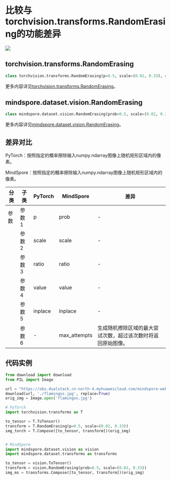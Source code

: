 # 比较与torchvision.transforms.RandomErasing的功能差异

<a href="https://gitee.com/mindspore/docs/blob/master/docs/mindspore/source_zh_cn/note/api_mapping/pytorch_diff/RandomErasing.md" target="_blank"><img src="https://mindspore-website.obs.cn-north-4.myhuaweicloud.com/website-images/master/resource/_static/logo_source.png"></a>

## torchvision.transforms.RandomErasing

```python
class torchvision.transforms.RandomErasing(p=0.5, scale=(0.02, 0.33), ratio=(0.3, 3.3), value=0, inplace=False)
```

更多内容详见[torchvision.transforms.RandomErasing](https://pytorch.org/vision/0.14/generated/torchvision.transforms.RandomErasing.html)。

## mindspore.dataset.vision.RandomErasing

```python
class mindspore.dataset.vision.RandomErasing(prob=0.5, scale=(0.02, 0.33), ratio=(0.3, 3.3), value=0, inplace=False, max_attempts=10)
```

更多内容详见[mindspore.dataset.vision.RandomErasing](https://mindspore.cn/docs/zh-CN/master/api_python/dataset_vision/mindspore.dataset.vision.RandomErasing.html)。

## 差异对比

PyTorch：按照指定的概率擦除输入numpy.ndarray图像上随机矩形区域内的像素。

MindSpore：按照指定的概率擦除输入numpy.ndarray图像上随机矩形区域内的像素。

| 分类 | 子类 |PyTorch | MindSpore | 差异 |
| --- | ---   | ---   | ---        |---  |
|参数 | 参数1 | p  | prob     | - |
|     | 参数2 | scale      | scale    | - |
|     | 参数3 | ratio      | ratio   | - |
|     | 参数4 | value      | value   | - |
|     | 参数5 | inplace      | inplace   | - |
|     | 参数6 | -     | max_attempts    | 生成随机擦除区域的最大尝试次数，超过该次数时将返回原始图像。 |

## 代码实例

```python
from download import download
from PIL import Image

url = "https://obs.dualstack.cn-north-4.myhuaweicloud.com/mindspore-website/notebook/datasets/flamingos.jpg"
download(url, './flamingos.jpg', replace=True)
orig_img = Image.open('flamingos.jpg')

# PyTorch
import torchvision.transforms as T

to_tensor = T.ToTensor()
transform = T.RandomErasing(p=0.5, scale=(0.02, 0.33))
img_torch = T.Compose([to_tensor, transform])(orig_img)


# MindSpore
import mindspore.dataset.vision as vision
import mindspore.dataset.transforms as transforms

to_tensor = vision.ToTensor()
transform = vision.RandomErasing(prob=0.5, scale=(0.02, 0.33))
img_ms = transforms.Compose([to_tensor, transform])(orig_img)
```